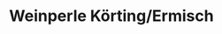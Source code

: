 ---
title: "Weinperle Körting/Ermisch"
url: /koethen-anhalt/weinperle-koerting-ermisch/
shop: Spirituosen
---